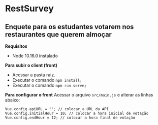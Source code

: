# RestSurvey 
## Enquete para os estudantes votarem nos restaurantes que querem almoçar

**Requisitos**
- Node 10.16.0 instalado

**Para subir o client (front)**
- Acessar a pasta raiz.
- Executar o comando
`npm install;`
- Executar o comando
`npm run serve;`

**Para configurar o front**
Acessar o arquivo `src/main.js` e alterar as linhas abaixo: 

```
Vue.config.apiURL = ''; // colocar a URL da API
Vue.config.initialHour = 10; // colocar a hora inicial de votação
Vue.config.endHour = 12; // colocar a hora final de votação
```
